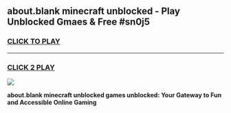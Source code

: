 
## about.blank minecraft unblocked - Play Unblocked Gmaes & Free #sn0j5
<h3>
<a href="https://news.freeplayer.one?title=about.blank_minecraft_unblocked&ref=27F">CLICK TO PLAY</a></h3>
<hr>

<h3>
<a href="https://news.freeplayer.one?title=about.blank_minecraft_unblocked&ref=27F">CLICK 2 PLAY</a>
  
</h3>

<a href="https://news.freeplayer.one?title=about.blank_minecraft_unblocked&ref=27F/"><img src="https://clearcache.store/games.png"></a>


**about.blank minecraft unblocked games unblocked: Your Gateway to Fun and Accessible Online Gaming**
